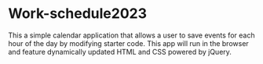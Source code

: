 # Work-schedule2023

This a simple calendar application that allows a user to save events for each hour of the day by modifying starter code. This app will run in the browser and feature dynamically updated HTML and CSS powered by jQuery.
